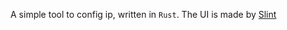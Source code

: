 A simple tool to config ip, written in `Rust`. The UI is made by [Slint](https://github.com/slint-ui/slint)
